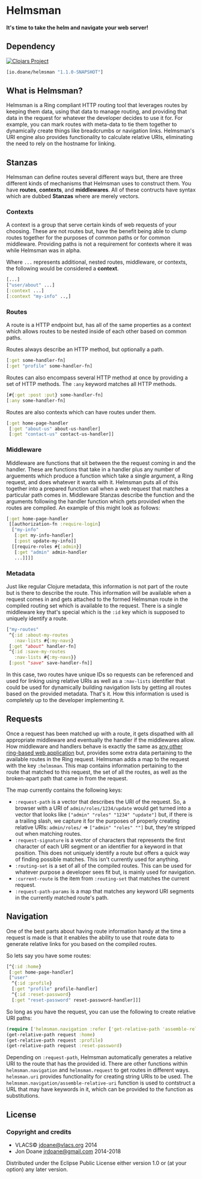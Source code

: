 # Helmsman
#### It's time to take the helm and navigate your web server!

## Dependency
[![Clojars Project](https://img.shields.io/clojars/v/io.doane/helmsman.svg)](https://clojars.org/io.doane/helmsman)

```clojure
[io.doane/helmsman "1.1.0-SNAPSHOT"]
```

## What is Helmsman?
Helmsman is a Ring compliant HTTP routing tool that leverages routes by keeping
them data, using that data to manage routing, and providing that data in the
request for whatever the developer decides to use it for. For example, you can mark
routes with meta-data to tie them together to dynamically create things like
breadcrumbs or navigation links. Helmsman's URI engine also provides
functionality to calculate relative URIs, eliminating the need to rely on the
hostname for linking.

## Stanzas
Helmsman can define routes several different ways but, there are three different
kinds of mechanisms that Helmsman uses to construct them. You have **routes**,
**contexts**, and **middlewares**. All of these contructs have syntax which are
dubbed **Stanzas** where are merely vectors.

### Contexts
A context is a group that serve certain kinds of web requests of your choosing.
These are not routes but, have the benefit being able to clump routes together
for the purposes of common paths or for common middleware. Providing paths is
not a requirement for contexts where it was while Helmsman was in alpha.

Where ```...``` represents additional, nested routes, middleware, or contexts,
the following would be considered a **context**.
```clojure
[...]
["user/about" ...]
[:context ...]
[:context "my-info" ..,]
```

### Routes
A route is a HTTP endpoint but, has all of the same properties as a context
which allows routes to be nested inside of each other based on common paths.

Routes always describe an HTTP method, but optionally a path.
```clojure
[:get some-handler-fn]
[:get "profile" some-handler-fn]
```

Routes can also encompass several HTTP method at once by providing a set
of HTTP methods. The ```:any``` keyword matches all HTTP methods.
```clojure
[#{:get :post :put} some-handler-fn]
[:any some-handler-fn]
```

Routes are also contexts which can have routes under them.
```clojure
[:get home-page-handler
 [:get "about-us" about-us-handler]
 [:get "contact-us" contact-us-handler]]
```

### Middleware
Middleware are functions that sit between the the request coming in and the
handler. These are functions that take in a handler plus any number of arguements
which produce a function which take a single argument, a Ring request, and does
whatever it wants with it. Helmsman puts all of this together into a prepared
function call when a web request that matches a particular path comes in.
Middleware Stanzas describe the function and the arguments following the
handler function which gets provided when the routes are compiled. An example
of this might look as follows:

```clojure
[:get home-page-handler
 [[authorization-fn :require-login]
  ["my-info"
   [:get my-info-handler]
   [:post update-my-info]]
  [[require-roles #{:admin}]
   [:get "admin" admin-handler
   ...]]]]
```

### Metadata
Just like regular Clojure metadata, this information is not part of the route
but is there to describe the route. This information will be available when
a request comes in and gets attached to the formed Helmsman route in the
compiled routing set which is available to the request. There is a single
middleware key that's special which is the ```:id``` key which is supposed to
uniquely identify a route.

```clojure
["my-routes"
 ^{:id :about-my-routes
   :nav-lists #{:my-navs}
 [:get "about" handler-fn]
 ^{:id :save-my-routes
   :nav-lists #{:my-navs}}
 [:post "save" save-handler-fn]]
```

In this case, two routes have unique IDs so requests can be referenced and used
for linking using relative URIs as well as a ```:nav-lists``` identifier that
could be used for dynamically building navigation lists by getting all routes
based on the provided metadata. That's it. How this information is used is
completely up to the developer implementing it.

## Requests
Once a request has been matched up with a route, it gets dispathed with all
appropriate middleware and eventually the handler if the middlewares allow. How
middleware and handlers behave is exactly the same as [any other ring-based web
application](https://github.com/ring-clojure/ring/wiki/Concepts#requests) but,
provides some extra data pertaining to the available routes in the Ring
request. Helmsman adds a map to the request with the key ```:helmsman```. This
map contains information pertaining to the route that matched to this request,
the set of all the routes, as well as the broken-apart path that came in from
the request.

The map currently contains the following keys:

- ```:request-path``` is a vector that describes the URI of the request. So,
  a browser with a URI of ```admin/roles/1234/update``` would get turned into
  a vector that looks like ```["admin" "roles" "1234" "update"]``` but, if there
  is a trailing slash, we capture it for the purposes of properly creating
  relative URIs: ```admin/roles/``` => ```["admin" "roles" ""]``` but, they're
  stripped out when matching routes.
- ```:request-signature``` is a vector of characters that represents the first
  character of each URI segment or an identifier for a keyword in that position.
  This does not uniquely identify a route but offers a quick way of finding
  possible matches. This isn't currently used for anything.
- ```:routing-set``` is a set of all of the compiled routes. This can be used
  for whatever purpose a developer sees fit but, is mainly used for navigation.
- ```:current-route``` is the item from ```:routing-set``` that matches the
  current request.
- ```:request-path-params``` is a map that matches any keyword URI segments in
  the currently matched route's path.

## Navigation
One of the best parts about having route information handy at the time a request
is made is that it enables the ability to use that route data to generate relative links
for you based on the compiled routes.

So lets say you have some routes:
```clojure
[^{:id :home}
 [:get home-page-handler]
 ["user"
  ^{:id :profile}
  [:get "profile" profile-handler]
  ^{:id :reset-password}
  [:get "reset-password" reset-password-handler]]]
```

So long as you have the request, you can use the following to create
relative URI paths:
```clojure
(require ['helmsman.navigation :refer ['get-relative-path 'assemble-relative-uri]])
(get-relative-path request :home)
(get-relative-path request :profile)
(get-relative-path request :reset-password)
```

Depending on ```:request-path```, Helmsman automatically generates a relative
URI to the route that has the provided id. There are other functions within
```helmsman.navigation``` and ```helmsman.request``` to get routes in different
ways. ```helmsman.uri``` provides functionality for creating string URIs to be
used. The ```helmsman.navigation/assemble-relative-uri``` function is used to
contstruct a URL that may have keywords in it, which can be provided to the
function as substitutions.

## License

### Copyright and credits
 - VLACS© <jdoane@vlacs.org> 2014
 - Jon Doane <jrdoane@gmail.com> 2014-2018

Distributed under the Eclipse Public License either version 1.0 or (at
your option) any later version.
